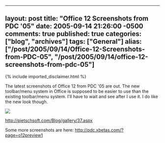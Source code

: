   ---
  layout: post
  title: "Office 12 Screenshots from PDC '05"
  date: 2005-09-14 21:26:00 -0500
  comments: true
  published: true
  categories: ["blog", "archives"]
  tags: ["General"]
  alias: ["/post/2005/09/14/Office-12-Screenshots-from-PDC-05", "/post/2005/09/14/office-12-screenshots-from-pdc-05"]
  ---
<!-- more -->
{% include imported_disclaimer.html %}
<P>The latest screenshots of&nbsp;Office 12 from PDC '05 are out. The new toolbar/menu system in Office is supposed to be easier to use than the existing toolbar/menu system. I'll have to wait and see after I use it. I do like the new look though.</P>
<P><A href="http://pietschsoft.com/Blog/gallery/37.aspx"><IMG src="/Blog/images/37/o_word-inserttab.png" border=0></A></P>
<P><U><FONT color=#800080><A href="http://pietschsoft.com/Blog/gallery/37.aspx">http://pietschsoft.com/Blog/gallery/37.aspx</A></FONT></U></P>
<P>Some more screenshots are here: <A href="http://pdc.xbetas.com/?page=o12preview1">http://pdc.xbetas.com/?page=o12preview1</A><A href="http://pdc.xbetas.com/?page=o12preview1"></A></P>
